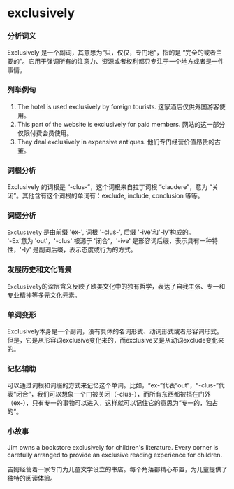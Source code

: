 # exclusively

### 分析词义

  

Exclusively 是一个副词，其意思为“只，仅仅，专门地”，指的是 “完全的或者主要的”。它用于强调所有的注意力、资源或者权利都只专注于一个地方或者是一件事情。

  

### 列举例句

  

1.  The hotel is used exclusively by foreign tourists. 这家酒店仅供外国游客使用。
2.  This part of the website is exclusively for paid members. 网站的这一部分仅限付费会员使用。
3.  They deal exclusively in expensive antiques. 他们专门经营价值昂贵的古董。

  

### 词根分析

  

Exclusively 的词根是 “-clus-”，这个词根来自拉丁词根 “claudere”，意为 “关闭”。其他含有这个词根的单词有：exclude, include, conclusion 等等。

  

### 词缀分析

  

`Exclusively` 是由前缀 'ex-', 词根 '-clus-', 后缀 '-ive'和'-ly'构成的。  
'-Ex'意为 'out'，'-clus' 根源于 '闭合'，'-ive' 是形容词后缀，表示具有一种特性，'-ly' 是副词后缀，表示态度或行为的方式。

  

### 发展历史和文化背景

  

`Exclusively`的深层含义反映了欧美文化中的独有哲学，表达了自我主张、专一和专业精神等多元文化元素。

  

### 单词变形

  

Exclusively本身是一个副词，没有具体的名词形式、动词形式或者形容词形式。但是，它是从形容词exclusive变化来的，而exclusive又是从动词exclude变化来的。

  

### 记忆辅助

  

可以通过词根和词缀的方式来记忆这个单词。比如，“ex-”代表“out”，“-clus-”代表“闭合”，我们可以想象一个门被关闭（-clus-），而所有东西都被挡在门外（ex-），只有专一的事物可以进入，这样就可以记住它的意思为“专一的，独占的”。

  

### 小故事

  

Jim owns a bookstore exclusively for children's literature. Every corner is carefully arranged to provide an exclusive reading experience for children.

  

吉姆经营着一家专门为儿童文学设立的书店。每个角落都精心布置，为儿童提供了独特的阅读体验。
